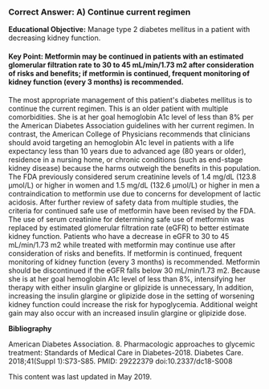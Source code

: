 
### Correct Answer: A) Continue current regimen 

**Educational Objective:** Manage type 2 diabetes mellitus in a patient with decreasing kidney function.

#### **Key Point:** Metformin may be continued in patients with an estimated glomerular filtration rate to 30 to 45 mL/min/1.73 m2 after consideration of risks and benefits; if metformin is continued, frequent monitoring of kidney function (every 3 months) is recommended.

The most appropriate management of this patient's diabetes mellitus is to continue the current regimen. This is an older patient with multiple comorbidities. She is at her goal hemoglobin A1c level of less than 8% per the American Diabetes Association guidelines with her current regimen. In contrast, the American College of Physicians recommends that clinicians should avoid targeting an hemoglobin A1c level in patients with a life expectancy less than 10 years due to advanced age (80 years or older), residence in a nursing home, or chronic conditions (such as end-stage kidney disease) because the harms outweigh the benefits in this population.
The FDA previously considered serum creatinine levels of 1.4 mg/dL (123.8 µmol/L) or higher in women and 1.5 mg/dL (132.6 µmol/L) or higher in men a contraindication to metformin use due to concerns for development of lactic acidosis. After further review of safety data from multiple studies, the criteria for continued safe use of metformin have been revised by the FDA. The use of serum creatinine for determining safe use of metformin was replaced by estimated glomerular filtration rate (eGFR) to better estimate kidney function. Patients who have a decrease in eGFR to 30 to 45 mL/min/1.73 m2 while treated with metformin may continue use after consideration of risks and benefits. If metformin is continued, frequent monitoring of kidney function (every 3 months) is recommended. Metformin should be discontinued if the eGFR falls below 30 mL/min/1.73 m2.
Because she is at her goal hemoglobin A1c level of less than 8%, intensifying her therapy with either insulin glargine or glipizide is unnecessary, In addition, increasing the insulin glargine or glipizide dose in the setting of worsening kidney function could increase the risk for hypoglycemia. Additional weight gain may also occur with an increased insulin glargine or glipizide dose.

**Bibliography**

American Diabetes Association. 8. Pharmacologic approaches to glycemic treatment: Standards of Medical Care in Diabetes-2018. Diabetes Care. 2018;41(Suppl 1):S73-S85. PMID: 29222379 doi:10.2337/dc18-S008

This content was last updated in May 2019.